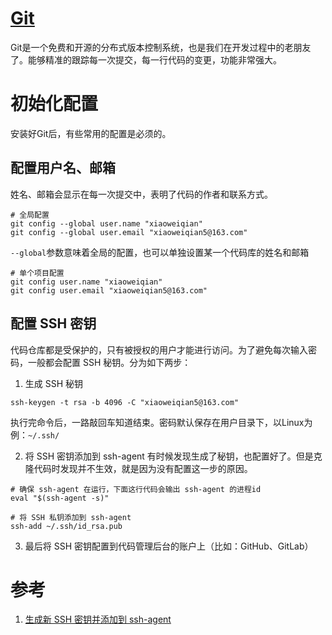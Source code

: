 # [Git](https://git-scm.com/)
Git是一个免费和开源的分布式版本控制系统，也是我们在开发过程中的老朋友了。能够精准的跟踪每一次提交，每一行代码的变更，功能非常强大。

# 初始化配置
安装好Git后，有些常用的配置是必须的。

## 配置用户名、邮箱
姓名、邮箱会显示在每一次提交中，表明了代码的作者和联系方式。

```shell
# 全局配置
git config --global user.name "xiaoweiqian"
git config --global user.email "xiaoweiqian5@163.com"
```
`--global`参数意味着全局的配置，也可以单独设置某一个代码库的姓名和邮箱
```shell
# 单个项目配置
git config user.name "xiaoweiqian"
git config user.email "xiaoweiqian5@163.com"
```
## 配置 SSH 密钥
代码仓库都是受保护的，只有被授权的用户才能进行访问。为了避免每次输入密码，一般都会配置 SSH 秘钥。分为如下两步：

1. 生成 SSH 秘钥
```shell
ssh-keygen -t rsa -b 4096 -C "xiaoweiqian5@163.com"
```
执行完命令后，一路敲回车知道结束。密码默认保存在用户目录下，以Linux为例：`~/.ssh/`

2. 将 SSH 密钥添加到 ssh-agent
有时候发现生成了秘钥，也配置好了。但是克隆代码时发现并不生效，就是因为没有配置这一步的原因。
```shell
# 确保 ssh-agent 在运行，下面这行代码会输出 ssh-agent 的进程id
eval "$(ssh-agent -s)"

# 将 SSH 私钥添加到 ssh-agent
ssh-add ~/.ssh/id_rsa.pub
```

3. 最后将 SSH 密钥配置到代码管理后台的账户上（比如：GitHub、GitLab）

# 参考
1. [生成新 SSH 密钥并添加到 ssh-agent](https://docs.github.com/cn/authentication/connecting-to-github-with-ssh/generating-a-new-ssh-key-and-adding-it-to-the-ssh-agent)